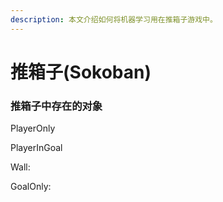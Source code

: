 ```yaml
---
description: 本文介绍如何将机器学习用在推箱子游戏中。
---
```


# 推箱子\(Sokoban\)





### 推箱子中存在的对象





PlayerOnly

PlayerInGoal



Wall:

GoalOnly:



